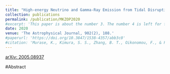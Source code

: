 ```yaml
---
title: "High-energy Neutrino and Gamma-Ray Emission from Tidal Disruption Events"
collection: publications
permalink: /publication/MKZOP2020
#excerpt: 'This paper is about the number 3. The number 4 is left for future work.'
date: 2020
venue: 'The Astrophysical Journal, 902(2), 108.'
#paperurl: 'https://doi.org/10.3847/1538-4357/abb3c0'
#citation: 'Murase, K., Kimura, S. S., Zhang, B. T., Oikonomou, F., & Petropoulou, M. (2020). High-Energy Neutrino and Gamma-Ray Emission from Tidal Disruption Events. Astrophys. J., 902(2), 108. https://doi.org/10.3847/1538-4357/abb3c0'
---
```


[arXiv: 2005.08937](https://arxiv.org/abs/2005.08937)

#Abstract